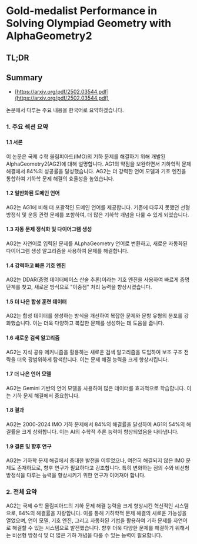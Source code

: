 # Gold-medalist Performance in Solving Olympiad Geometry with AlphaGeometry2
## TL;DR
## Summary
- [https://arxiv.org/pdf/2502.03544.pdf](https://arxiv.org/pdf/2502.03544.pdf)

논문에서 다루는 주요 내용을 한국어로 요약하겠습니다.

### 1. 주요 섹션 요약

#### 1.1 서론
이 논문은 국제 수학 올림피아드(IMO)의 기하 문제를 해결하기 위해 개발된 AlphaGeometry2(AG2)에 대해 설명합니다. AG1의 약점을 보완하면서 기하학적 문제 해결에서 84%의 성공률을 달성했습니다. AG2는 더 강력한 언어 모델과 기호 엔진을 통합하여 기하학 문제 해결의 효율성을 높였습니다.

#### 1.2 일반화된 도메인 언어
AG2는 AG1에 비해 더 포괄적인 도메인 언어를 제공합니다. 기존에 다루지 못했던 선형 방정식 및 운동 관련 문제를 포함하여, 더 많은 기하학 개념을 다룰 수 있게 되었습니다.

#### 1.3 자동 문제 정식화 및 다이어그램 생성
AG2는 자연어로 입력된 문제를 ALphaGeometry 언어로 변환하고, 새로운 자동화된 다이어그램 생성 알고리즘을 사용하여 문제를 해결합니다.

#### 1.4 강력하고 빠른 기호 엔진
AG2는 DDAR(증명 데이터베이스 산술 추론)이라는 기호 엔진을 사용하여 빠르게 증명 단계를 찾고, 새로운 방식으로 "이중점" 처리 능력을 향상시켰습니다.

#### 1.5 더 나은 합성 훈련 데이터
AG2는 합성 데이터를 생성하는 방식을 개선하여 복잡한 문제와 문항 유형의 분포를 강화했습니다. 이는 더욱 다양하고 복잡한 문제를 생성하는 데 도움을 줍니다.

#### 1.6 새로운 검색 알고리즘
AG2는 지식 공유 메커니즘을 활용하는 새로운 검색 알고리즘을 도입하여 보조 구조 전략을 더욱 광범위하게 탐색합니다. 이는 문제 해결 능력을 크게 향상시킵니다.

#### 1.7 더 나은 언어 모델
AG2는 Gemini 기반의 언어 모델을 사용하여 많은 데이터를 효과적으로 학습합니다. 이는 기하 문제 해결에서 중요합니다.

#### 1.8 결과
AG2는 2000-2024 IMO 기하 문제에서 84%의 해결률을 달성하여 AG1의 54%의 해결률을 크게 상회합니다. 이는 AI의 수학적 추론 능력이 향상되었음을 나타냅니다.

#### 1.9 결론 및 향후 연구
AG2는 기하학 문제 해결에서 중대한 발전을 이루었으나, 여전히 해결되지 않은 IMO 문제도 존재하므로, 향후 연구가 필요하다고 강조합니다. 특히 변화하는 점의 수와 비선형 방정식을 다루는 능력을 향상시키기 위한 연구가 이어져야 합니다.

### 2. 전체 요약
AG2는 국제 수학 올림피아드의 기하 문제 해결 능력을 크게 향상시킨 혁신적인 시스템으로, 84%의 해결률을 자랑합니다. 이를 통해 기하학적 문제 해결의 새로운 가능성을 열었으며, 언어 모델, 기호 엔진, 그리고 자동화된 기법을 활용하여 기하 문제를 자연어로 해결할 수 있는 시스템으로 발전했습니다. 향후 더욱 다양한 문제를 해결하기 위해서는 비선형 방정식 및 더 많은 기하 개념을 다룰 수 있는 능력이 필요합니다.